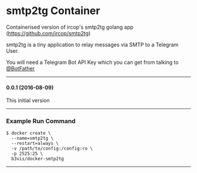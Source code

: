 # smtp2tg Container

Containerised version of ircop's smtp2tg golang app (https://github.com/ircop/smtp2tg)

smtp2tg is a tiny application to relay messages via SMTP to a Telegram User.

You will need a Telegram Bot API Key which you can get from talking to [@BotFather](https://telegram.me/BotFather)

---
#### 0.0.1 (2016-08-09)

This initial version

---

### Example Run Command

    $ docker create \
      --name=smtp2tg \
      --restart=always \
      -v /path/to/config:/config:ro \
      -p 2525:25 \
      b3vis/docker-smtp2tg
---

